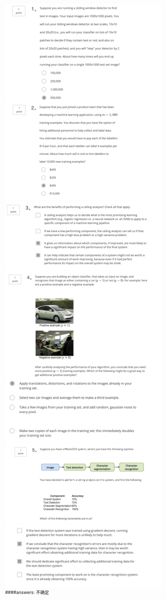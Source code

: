 ![](../images/photo_ocr1.png)
![](../images/photo_ocr2.png)
![](../images/photo_ocr3.png)
![](../images/photo_ocr4_1.png)
![](../images/photo_ocr4_2.png)
![](../images/photo_ocr5_.png)
![](../images/photo_ocr5_2.png)
####answers: 不确定